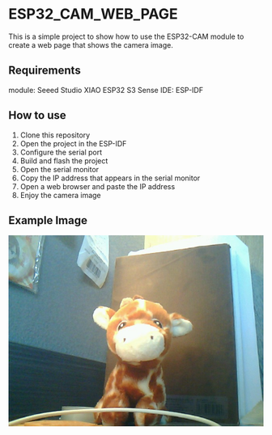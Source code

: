 # ESP32_CAM_WEB_PAGE

This is a simple project to show how to use the ESP32-CAM module to create a web page that shows the camera image.

## Requirements
module: Seeed Studio XIAO ESP32 S3 Sense
IDE: ESP-IDF

## How to use
1. Clone this repository
2. Open the project in the ESP-IDF
3. Configure the serial port
4. Build and flash the project
5. Open the serial monitor
6. Copy the IP address that appears in the serial monitor
7. Open a web browser and paste the IP address
8. Enjoy the camera image

## Example Image
![Example Image](/image/capture.jpg)
